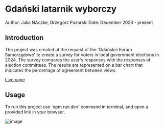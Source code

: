 # Gdański latarnik wyborczy

Author: Julia NAczke, Grzegorz Pozorski 
Date: December 2023 - present

## Introduction
The project was created at the request of the 'Gdańskie Forum Samorządowe' to create a survey for voters in local government elections in 2024. The survey compares the user's responses with the responses of election committees. The results are represented on a bar chart that indicates the percentage of agreement between views.

[Live page](https://julnac.github.io/gdanski-latarnik-wyborczy/#/)

## Usage
To run this project use 'npm run dev' command in terminal, and open a provided link in your browser. 

![image](https://github.com/julnac/gdanski-latarnik-wyborczy/assets/112817385/0132d4cc-2c73-4968-9af2-66a1fd21180c)



